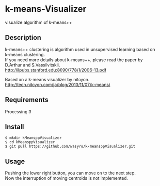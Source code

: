 # k-means-Visualizer
visualize algorithm of k-means++  

## Description
k-means++ clustering is algorithm used in unsupervised learning based on k-means clustering.  
If you need more details about k-means++, please read the paper by D.Arthur and S.Vassilvitskii.  
http://ilpubs.stanford.edu:8090/778/1/2006-13.pdf  

Based on a k-means visualizer by nitoyon.  
http://tech.nitoyon.com/ja/blog/2013/11/07/k-means/  

## Requirements
Processing 3  

## Install
```
$ mkdir kMeansppVisualizer  
$ cd kMeansppVisualizer  
$ git pull https://github.com/wasyro/k-meansppVisualizer.git
```  

## Usage
Pushing the lower right button, you can move on to the next step.  
Now the interruption of moving centroids is not implemented.  
